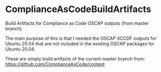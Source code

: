 # ComplianceAsCodeBuildArtifacts
Build Artifacts for Compliance as Code OSCAP outputs (from master branch)

The main purpose of this is that I needed the OSCAP XCCDF outputs for Ubuntu 20.04 that are not included in the existing OSCAP packages for Ubuntu 20.04.

These are simply build artifacts of the current master branch from:
https://github.com/ComplianceAsCode/content
